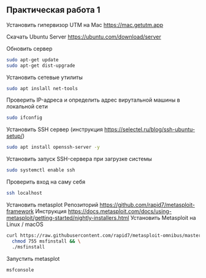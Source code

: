 ## Практическая работа 1

Установить гипервизор UTM на Mac
https://mac.getutm.app

Скачать Ubuntu Server
https://ubuntu.com/download/server

Обновить сервер
```bash
sudo apt-get update
sudo apt-get dist-upgrade
```

Установить сетевые утилиты
```bash
sudo apt inslall net-tools
```

Проверить IP-адреса и определить адрес вирутальной машины в локальной сети
```bash
sudo ifconfig
```

Установить SSH сервер (инструкция https://selectel.ru/blog/ssh-ubuntu-setup/)
```bash
sudo apt install openssh-server -y
```

Установить запуск SSH-сервера при загрузке системы
```bash
sudo systemctl enable ssh
```

Проверить вход на саму себя
```bash
ssh localhost
```

Установить metasplot
Репозиторий  https://github.com/rapid7/metasploit-framework
Инструкция https://docs.metasploit.com/docs/using-metasploit/getting-started/nightly-installers.html
Установить Metasploit на Linux / macOS 
```bash
curl https://raw.githubusercontent.com/rapid7/metasploit-omnibus/master/config/templates/metasploit-framework-wrappers/msfupdate.erb > msfinstall && \
  chmod 755 msfinstall && \
  ./msfinstall
```

Запустить metasplot
```bash
msfconsole
```
